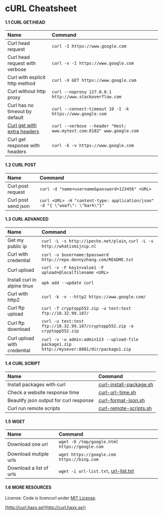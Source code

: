# cURL Cheatsheet

#### 1.1 CURL GET/HEAD <a id="org61aae8d"></a>

| Name | Command |
| :--- | :--- |
| Curl head request | `curl -I https://www.google.com` |
| Curl head request with verbose | `curl -v -I https://www.google.com` |
| Curl with explicit http method | `curl -X GET https://www.google.com` |
| Curl without http proxy | `curl --noproxy 127.0.0.1 http://www.stackoverflow.com` |
| Curl has no timeout by default | `curl --connect-timeout 10 -I -k https://www.google.com` |
| [Curl get with extra headers](https://stackoverflow.com/questions/356705/how-to-send-a-header-using-a-http-request-through-a-curl-call) | `curl --verbose --header "Host: www.mytest.com:8182" www.google.com` |
| Curl get response with headers | `curl -k -v https://www.google.com` |

#### 1.2 CURL POST <a id="org65ffe71"></a>

| Name | Command |
| :--- | :--- |
| Curl post request | `curl -d "name=username&password=123456" <URL>` |
| Curl post send json | `curl <URL> -H "content-type: application/json" -d "{ \"woof\": \"bark\"}"` |

#### 1.3 CURL ADVANCED <a id="org6efffcb"></a>

| Name | Command |
| :--- | :--- |
| Get my public ip | `curl -L -s http://ipecho.net/plain`, `curl -L -s http://whatismijnip.nl` |
| Curl with credential | `curl -u $username:$password http://repo.dennyzhang.com/README.txt` |
| Curl upload | `curl -v -F key1=value1 -F upload=@localfilename <URL>` |
| Install curl in alpine linux | `apk add --update curl` |
| Curl with http2 | `curl -k -v --http2 https://www.google.com/` |
| Curl ftp upload | `curl -T cryptopp552.zip -u test:test ftp://10.32.99.187/` |
| Curl ftp download | `curl -u test:test ftp://10.32.99.187/cryptopp552.zip -o cryptopp552.zip` |
| Curl upload with credential | `curl -v -u admin:admin123 --upload-file package1.zip http://mysever:8081/dir/package1.zip` |

#### 1.4 CURL SCRIPT <a id="orga97ccda"></a>

| Name | Command |
| :--- | :--- |
| Install packages with curl | [curl-install-package.sh](https://github.com/dennyzhang/cheatsheet.dennyzhang.com/blob/master/cheatsheet-curl-A4/curl-install-package.sh) |
| Check a website response time | [curl-url-time.sh](https://github.com/dennyzhang/cheatsheet.dennyzhang.com/blob/master/cheatsheet-curl-A4/curl-url-time.sh) |
| Beautify json output for curl response | [curl-format-json.sh](https://github.com/dennyzhang/cheatsheet.dennyzhang.com/blob/master/cheatsheet-curl-A4/curl-format-json.sh) |
| Curl run remote scripts | [curl-remote-scripts.sh](https://github.com/dennyzhang/cheatsheet.dennyzhang.com/blob/master/cheatsheet-curl-A4/curl-remote-scripts.sh) |

#### 1.5 WGET <a id="org728e3a4"></a>

| Name | Command |
| :--- | :--- |
| Download one url | `wget -O /tmp/google.html https://google.com` |
| Download mutiple urls | `wget https://google.com https://bing.com` |
| Download a list of urls | `wget -i url-list.txt`, [url-list.txt](https://github.com/dennyzhang/cheatsheet.dennyzhang.com/blob/master/cheatsheet-networking-A4/url-list.txt) |

#### 1.6 MORE RESOURCES <a id="org5c61db2"></a>

License: Code is licencurl under [MIT License](https://www.dennyzhang.com/wp-content/mit_license.txt).

[http://curl.haxx.se](http://curl.haxx.se/)


